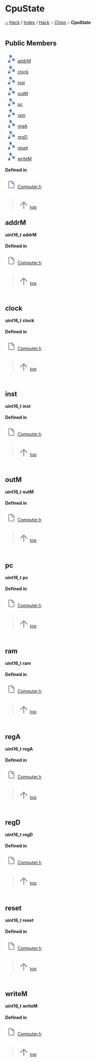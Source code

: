 <a id="cpustate"></a>
<h1>CpuState</h1>
<a id="structhack_1_1chips_1_1cpustate"></a>
<a href="https://github.com/CharlesCarley/HackComputer#~">~</a>
<a href="indexpage.md#hack">Hack</a>
<span class="inline-text">/</span>
<a href="index.md#index">Index</a>
<span class="inline-text">/</span>
<a href="namespaceHack.md#hack">Hack</a>
<span class="inline-text">::</span>
<a href="namespaceHack_1_1Chips.md#chips">Chips</a>
<span class="inline-text">::</span>
<span class="bold-text"><b>CpuState</b></span>
<br/>
<br/>
<a id="public-members"></a>
<h2>Public Members</h2>
<span class="icon-list-item"><a href="#addrm" class="icon-list-item"><img src="../images/class.svg" class="icon-list-item"/><span class="icon-list-item">addrM</span>
</a>
</span>
<br/>
<span class="icon-list-item"><a href="#clock" class="icon-list-item"><img src="../images/class.svg" class="icon-list-item"/><span class="icon-list-item">clock</span>
</a>
</span>
<br/>
<span class="icon-list-item"><a href="#inst" class="icon-list-item"><img src="../images/class.svg" class="icon-list-item"/><span class="icon-list-item">inst</span>
</a>
</span>
<br/>
<span class="icon-list-item"><a href="#outm" class="icon-list-item"><img src="../images/class.svg" class="icon-list-item"/><span class="icon-list-item">outM</span>
</a>
</span>
<br/>
<span class="icon-list-item"><a href="#pc" class="icon-list-item"><img src="../images/class.svg" class="icon-list-item"/><span class="icon-list-item">pc</span>
</a>
</span>
<br/>
<span class="icon-list-item"><a href="#ram" class="icon-list-item"><img src="../images/class.svg" class="icon-list-item"/><span class="icon-list-item">ram</span>
</a>
</span>
<br/>
<span class="icon-list-item"><a href="#rega" class="icon-list-item"><img src="../images/class.svg" class="icon-list-item"/><span class="icon-list-item">regA</span>
</a>
</span>
<br/>
<span class="icon-list-item"><a href="#regd" class="icon-list-item"><img src="../images/class.svg" class="icon-list-item"/><span class="icon-list-item">regD</span>
</a>
</span>
<br/>
<span class="icon-list-item"><a href="#reset" class="icon-list-item"><img src="../images/class.svg" class="icon-list-item"/><span class="icon-list-item">reset</span>
</a>
</span>
<br/>
<span class="icon-list-item"><a href="#writem" class="icon-list-item"><img src="../images/class.svg" class="icon-list-item"/><span class="icon-list-item">writeM</span>
</a>
</span>
<br/>
<a id="defined-in"></a>
<h4>Defined in</h4>
<span class="icon-list-item"><a href="https://github.com/CharlesCarley/HackComputer/blob/master/Source/Chips/Computer.h#L31" class="icon-list-item"><img src="../images/file.svg" class="icon-list-item"/><span class="icon-list-item">Computer.h</span>
</a>
</span>
<br/>
<br/>
<blockquote>
<span class="icon-list-item"><a href="#cpustate" class="icon-list-item"><img src="../images/jumpToTop.svg" class="icon-list-item"/><span class="icon-list-item">top</span>
</a>
</span>
</blockquote>
<a id="addrm"></a>
<h2>addrM</h2>
<span class="bold-text"><b>uint16_t</b></span>
<span class="bold-text"><b>addrM</b></span>
<br/>
<a id="defined-in"></a>
<h4>Defined in</h4>
<span class="icon-list-item"><a href="https://github.com/CharlesCarley/HackComputer/blob/master/Source/Chips/Computer.h#L34" class="icon-list-item"><img src="../images/file.svg" class="icon-list-item"/><span class="icon-list-item">Computer.h</span>
</a>
</span>
<br/>
<br/>
<blockquote>
<span class="icon-list-item"><a href="#cpustate" class="icon-list-item"><img src="../images/jumpToTop.svg" class="icon-list-item"/><span class="icon-list-item">top</span>
</a>
</span>
</blockquote>
<br/>
<a id="clock"></a>
<h2>clock</h2>
<span class="bold-text"><b>uint16_t</b></span>
<span class="bold-text"><b>clock</b></span>
<br/>
<a id="defined-in"></a>
<h4>Defined in</h4>
<span class="icon-list-item"><a href="https://github.com/CharlesCarley/HackComputer/blob/master/Source/Chips/Computer.h#L37" class="icon-list-item"><img src="../images/file.svg" class="icon-list-item"/><span class="icon-list-item">Computer.h</span>
</a>
</span>
<br/>
<br/>
<blockquote>
<span class="icon-list-item"><a href="#cpustate" class="icon-list-item"><img src="../images/jumpToTop.svg" class="icon-list-item"/><span class="icon-list-item">top</span>
</a>
</span>
</blockquote>
<br/>
<a id="inst"></a>
<h2>inst</h2>
<span class="bold-text"><b>uint16_t</b></span>
<span class="bold-text"><b>inst</b></span>
<br/>
<a id="defined-in"></a>
<h4>Defined in</h4>
<span class="icon-list-item"><a href="https://github.com/CharlesCarley/HackComputer/blob/master/Source/Chips/Computer.h#L38" class="icon-list-item"><img src="../images/file.svg" class="icon-list-item"/><span class="icon-list-item">Computer.h</span>
</a>
</span>
<br/>
<br/>
<blockquote>
<span class="icon-list-item"><a href="#cpustate" class="icon-list-item"><img src="../images/jumpToTop.svg" class="icon-list-item"/><span class="icon-list-item">top</span>
</a>
</span>
</blockquote>
<br/>
<a id="outm"></a>
<h2>outM</h2>
<span class="bold-text"><b>uint16_t</b></span>
<span class="bold-text"><b>outM</b></span>
<br/>
<a id="defined-in"></a>
<h4>Defined in</h4>
<span class="icon-list-item"><a href="https://github.com/CharlesCarley/HackComputer/blob/master/Source/Chips/Computer.h#L33" class="icon-list-item"><img src="../images/file.svg" class="icon-list-item"/><span class="icon-list-item">Computer.h</span>
</a>
</span>
<br/>
<br/>
<blockquote>
<span class="icon-list-item"><a href="#cpustate" class="icon-list-item"><img src="../images/jumpToTop.svg" class="icon-list-item"/><span class="icon-list-item">top</span>
</a>
</span>
</blockquote>
<br/>
<a id="pc"></a>
<h2>pc</h2>
<span class="bold-text"><b>uint16_t</b></span>
<span class="bold-text"><b>pc</b></span>
<br/>
<a id="defined-in"></a>
<h4>Defined in</h4>
<span class="icon-list-item"><a href="https://github.com/CharlesCarley/HackComputer/blob/master/Source/Chips/Computer.h#L32" class="icon-list-item"><img src="../images/file.svg" class="icon-list-item"/><span class="icon-list-item">Computer.h</span>
</a>
</span>
<br/>
<br/>
<blockquote>
<span class="icon-list-item"><a href="#cpustate" class="icon-list-item"><img src="../images/jumpToTop.svg" class="icon-list-item"/><span class="icon-list-item">top</span>
</a>
</span>
</blockquote>
<br/>
<a id="ram"></a>
<h2>ram</h2>
<span class="bold-text"><b>uint16_t</b></span>
<span class="bold-text"><b>ram</b></span>
<br/>
<a id="defined-in"></a>
<h4>Defined in</h4>
<span class="icon-list-item"><a href="https://github.com/CharlesCarley/HackComputer/blob/master/Source/Chips/Computer.h#L40" class="icon-list-item"><img src="../images/file.svg" class="icon-list-item"/><span class="icon-list-item">Computer.h</span>
</a>
</span>
<br/>
<br/>
<blockquote>
<span class="icon-list-item"><a href="#cpustate" class="icon-list-item"><img src="../images/jumpToTop.svg" class="icon-list-item"/><span class="icon-list-item">top</span>
</a>
</span>
</blockquote>
<br/>
<a id="rega"></a>
<h2>regA</h2>
<span class="bold-text"><b>uint16_t</b></span>
<span class="bold-text"><b>regA</b></span>
<br/>
<a id="defined-in"></a>
<h4>Defined in</h4>
<span class="icon-list-item"><a href="https://github.com/CharlesCarley/HackComputer/blob/master/Source/Chips/Computer.h#L36" class="icon-list-item"><img src="../images/file.svg" class="icon-list-item"/><span class="icon-list-item">Computer.h</span>
</a>
</span>
<br/>
<br/>
<blockquote>
<span class="icon-list-item"><a href="#cpustate" class="icon-list-item"><img src="../images/jumpToTop.svg" class="icon-list-item"/><span class="icon-list-item">top</span>
</a>
</span>
</blockquote>
<br/>
<a id="regd"></a>
<h2>regD</h2>
<span class="bold-text"><b>uint16_t</b></span>
<span class="bold-text"><b>regD</b></span>
<br/>
<a id="defined-in"></a>
<h4>Defined in</h4>
<span class="icon-list-item"><a href="https://github.com/CharlesCarley/HackComputer/blob/master/Source/Chips/Computer.h#L35" class="icon-list-item"><img src="../images/file.svg" class="icon-list-item"/><span class="icon-list-item">Computer.h</span>
</a>
</span>
<br/>
<br/>
<blockquote>
<span class="icon-list-item"><a href="#cpustate" class="icon-list-item"><img src="../images/jumpToTop.svg" class="icon-list-item"/><span class="icon-list-item">top</span>
</a>
</span>
</blockquote>
<br/>
<a id="reset"></a>
<h2>reset</h2>
<span class="bold-text"><b>uint16_t</b></span>
<span class="bold-text"><b>reset</b></span>
<br/>
<a id="defined-in"></a>
<h4>Defined in</h4>
<span class="icon-list-item"><a href="https://github.com/CharlesCarley/HackComputer/blob/master/Source/Chips/Computer.h#L41" class="icon-list-item"><img src="../images/file.svg" class="icon-list-item"/><span class="icon-list-item">Computer.h</span>
</a>
</span>
<br/>
<br/>
<blockquote>
<span class="icon-list-item"><a href="#cpustate" class="icon-list-item"><img src="../images/jumpToTop.svg" class="icon-list-item"/><span class="icon-list-item">top</span>
</a>
</span>
</blockquote>
<br/>
<a id="writem"></a>
<h2>writeM</h2>
<span class="bold-text"><b>uint16_t</b></span>
<span class="bold-text"><b>writeM</b></span>
<br/>
<a id="defined-in"></a>
<h4>Defined in</h4>
<span class="icon-list-item"><a href="https://github.com/CharlesCarley/HackComputer/blob/master/Source/Chips/Computer.h#L39" class="icon-list-item"><img src="../images/file.svg" class="icon-list-item"/><span class="icon-list-item">Computer.h</span>
</a>
</span>
<br/>
<br/>
<blockquote>
<span class="icon-list-item"><a href="#cpustate" class="icon-list-item"><img src="../images/jumpToTop.svg" class="icon-list-item"/><span class="icon-list-item">top</span>
</a>
</span>
</blockquote>
<br/>
</div>
</div>
</body>
</html>
